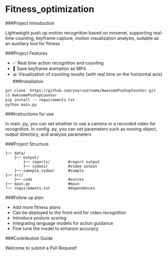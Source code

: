 # Fitness_optimization
###Project Introduction

Lightweight push up motion recognition based on movenet, supporting real-time counting, keyframe capture, motion visualization analysis, suitable as an auxiliary tool for fitness

###Project Features

-  ✅  Real time action recognition and counting
-  🎥  Save keyframe animation as MP4
-  📊  Visualization of counting results (with real time on the horizontal axis)
###Installation

```bash
git clone  https://github.com/yourusername/AwesomePushupCounter.git
cd AwesomePushupCounter
pip install -r requirements.txt
python main.py
```
###Instructions for use


In main. py, you can set whether to use a camera or a recorded video for recognition. In config. py, you can set parameters such as moving object, output directory, and analysis parameters


###Project Structure

```
├── data/					
	├── output/				
		├── reports/		#report output
		├── videos/			#video output
	├── sameple_video/		#sample
├── src/					
	├── code				#sorces
├── main.py					#main
└── requirements.txt		#dependences
```
###Follow up plan

- Add more fitness plans
- Can be deployed to the front-end for video recognition
- Introduce posture scoring
- Integrating language models for action guidance
- Fine tune the model to enhance accuracy

###Contribution Guide

Welcome to submit a Pull Request!